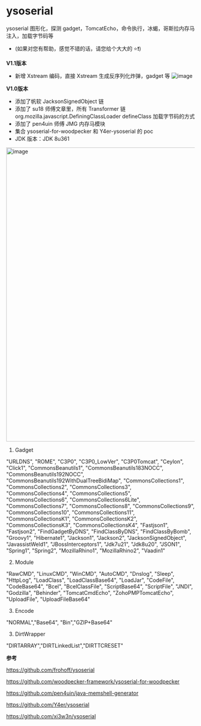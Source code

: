 # ysoserial
ysoserial 图形化，探测 gadget，TomcatEcho，命令执行，冰蝎，哥斯拉内存马注入，加载字节码等
* (如果对您有帮助，感觉不错的话，请您给个大大的 ⭐️❗️)


**V1.1版本**
* 新增 Xstream 编码，直接 Xstream 生成反序列化炸弹，gadget 等
![image](https://github.com/user-attachments/assets/1aba7ad8-eb7a-4f37-ba12-b6c711b92fa5)


**V1.0版本**
* 添加了帆软 JacksonSignedObject 链
* 添加了 su18 师傅文章里，所有 Transformer 链 org.mozilla.javascript.DefiningClassLoader defineClass 加载字节码的方式
* 添加了 pen4uin 师傅 JMG 内存马模块
* 集合 ysoserial-for-woodpecker 和 Y4er-ysoserial 的 poc
* JDK 版本：JDK 8u361

<img width="786" alt="image" src="https://github.com/user-attachments/assets/0b91ba63-5fb7-4891-b289-c2358285c16e">
  
1. Gadget

"URLDNS", "ROME", "C3P0", "C3P0_LowVer", "C3P0Tomcat", "Ceylon", "Click1", "CommonsBeanutils1", "CommonsBeanutils183NOCC", "CommonsBeanutils192NOCC", "CommonsBeanutils192WithDualTreeBidiMap", "CommonsCollections1", "CommonsCollections2", "CommonsCollections3", "CommonsCollections4", "CommonsCollections5", "CommonsCollections6", "CommonsCollections6Lite", "CommonsCollections7", "CommonsCollections8", "CommonsCollections9", "CommonsCollections10", "CommonsCollections11", "CommonsCollectionsK1", "CommonsCollectionsK2", "CommonsCollectionsK3", "CommonsCollectionsK4", "Fastjson1", "Fastjson2", "FindGadgetByDNS", "FindClassByDNS", "FindClassByBomb", "Groovy1", "Hibernate1", "Jackson1", "Jackson2", "JacksonSignedObject", "JavassistWeld1", "JBossInterceptors1", "Jdk7u21", "Jdk8u20", "JSON1", "Spring1", "Spring2", "MozillaRhino1", "MozillaRhino2", "Vaadin1"

2. Module

"RawCMD", "LinuxCMD", "WinCMD", "AutoCMD", "Dnslog", "Sleep", "HttpLog", "LoadClass", "LoadClassBase64", "LoadJar", "CodeFile", "CodeBase64", "Bcel", "BcelClassFile", "ScriptBase64", "ScriptFile", "JNDI", "Godzilla", "Behinder", "TomcatCmdEcho", "ZohoPMPTomcatEcho", "UploadFile", "UploadFileBase64"

3. Encode

"NORMAL","Base64", "Bin","GZIP+Base64"

3. DirtWrapper

"DIRTARRAY","DIRTLinkedList","DIRTTCRESET"

**参考**

https://github.com/frohoff/ysoserial

https://github.com/woodpecker-framework/ysoserial-for-woodpecker

https://github.com/pen4uin/java-memshell-generator

https://github.com/Y4er/ysoserial

https://github.com/xi3w3n/ysoserial
